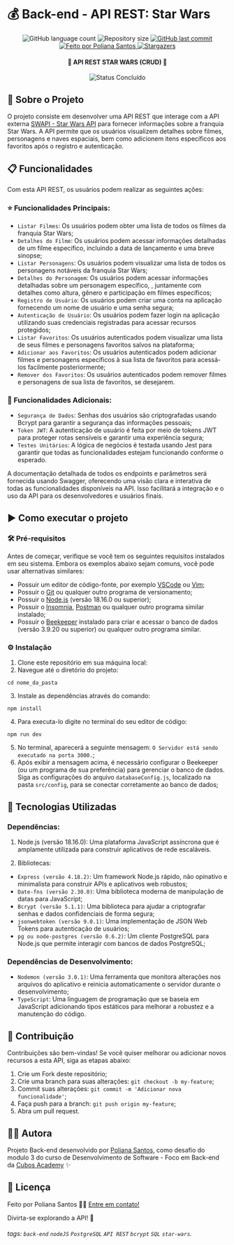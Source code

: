 # 💰 Back-end - API REST: Star Wars

<p align="center">
  <img alt="GitHub language count" src="https://img.shields.io/github/languages/count/polianams/api-star-wars?color=%2304D361">

  <img alt="Repository size" src="https://img.shields.io/github/repo-size/polianams/api-star-wars">
  
  <a href="https://github.com/polianams/api-star-wars/commits/main">
    <img alt="GitHub last commit" src="https://img.shields.io/github/last-commit/polianams/api-star-wars">
  </a>
  
   <a href="https://www.linkedin.com/in/polianams/">
    <img alt="Feito por Poliana Santos" src="https://img.shields.io/badge/feito-por%20Poliana%20Santos-D818A5">
   </a>
   
   <a href="https://github.com/polianams/api-star-wars/stargazers">
    <img alt="Stargazers" src="https://img.shields.io/github/stars/polianams/api-star-wars?style=social">
  </a>
</p>

<h4 align=center> 
	🚧 API REST STAR WARS (CRUD) 🚧
</h4>

<p align="center">
	<img alt="Status Concluído" src="https://img.shields.io/badge/STATUS-CONCLU%C3%8DDO-brightgreen">
</p>

## 📝 Sobre o Projeto

O projeto consiste em desenvolver uma API REST que interage com a API externa [SWAPI - Star Wars API](https://swapi.dev/) para fornecer informações sobre a franquia Star Wars. A API permite que os usuários visualizem detalhes sobre filmes, personagens e naves espaciais, bem como adicionem itens específicos aos favoritos após o registro e autenticação.

## 📋 Funcionalidades

Com esta API REST, os usuários podem realizar as seguintes ações:

### ⭐ Funcionalidades Principais:

- `Listar Filmes`: Os usuários podem obter uma lista de todos os filmes da franquia Star Wars;
- `Detalhes do Filme`: Os usuários podem acessar informações detalhadas de um filme específico, incluindo a data de lançamento e uma breve sinopse;
- `Listar Personagens`: Os usuários podem visualizar uma lista de todos os personagens notáveis da franquia Star Wars;
- `Detalhes do Personagem`: Os usuários podem acessar informações detalhadas sobre um personagem específico, , juntamente com detalhes como altura, gênero e participação em filmes específicos;
- `Registro de Usuário`: Os usuários podem criar uma conta na aplicação fornecendo um nome de usuário e uma senha segura;
- `Autenticação de Usuário`: Os usuários podem fazer login na aplicação utilizando suas credenciais registradas para acessar recursos protegidos;
- `Listar Favoritos`: Os usuários autenticados podem visualizar uma lista de seus filmes e personagens favoritos salvos na plataforma;
- `Adicionar aos Favoritos`: Os usuários autenticados podem adicionar filmes e personagens específicos à sua lista de favoritos para acessá-los facilmente posteriormente;
- `Remover dos Favoritos`: Os usuários autenticados podem remover filmes e personagens de sua lista de favoritos, se desejarem.

### 🌟 Funcionalidades Adicionais:

- `Segurança de Dados`: Senhas dos usuários são criptografadas usando Bcrypt para garantir a segurança das informações pessoais;
- `Token JWT`: A autenticação de usuário é feita por meio de tokens JWT para proteger rotas sensíveis e garantir uma experiência segura;
- `Testes Unitários`: A lógica de negócios é testada usando Jest para garantir que todas as funcionalidades estejam funcionando conforme o esperado.

A documentação detalhada de todos os endpoints e parâmetros será fornecida usando Swagger, oferecendo uma visão clara e interativa de todas as funcionalidades disponíveis na API. Isso facilitará a integração e o uso da API para os desenvolvedores e usuários finais.

## ▶️ Como executar o projeto

### 🛠️ Pré-requisitos

Antes de começar, verifique se você tem os seguintes requisitos instalados em seu sistema. Embora os exemplos abaixo sejam comuns, você pode usar alternativas similares:

- Possuir um editor de código-fonte, por exemplo [VSCode](https://code.visualstudio.com/download) ou [Vim](https://www.vim.org/download.php);
- Possuir o [Git](https://git-scm.com/downloads) ou qualquer outro programa de versionamento;
- Possuir o [Node.js](https://nodejs.org/en/download/current) (versão 18.16.0 ou superior);
- Possuir o [Insomnia](https://insomnia.rest/download), [Postman](https://www.postman.com/downloads/) ou qualquer outro programa similar instalado;
- Possuir o [Beekeeper](https://www.beekeeperstudio.io/) instalado para criar e acessar o banco de dados (versão 3.9.20 ou superior) ou qualquer outro programa similar.

### ⚙️ Instalação

1. Clone este repositório em sua máquina local:
2. Navegue até o diretório do projeto:

```
cd nome_da_pasta
```

3. Instale as dependências através do comando:

```
npm install
```

4. Para executa-lo digite no terminal do seu editor de código:

```
npm run dev
```

5. No terminal, aparecerá a seguinte mensagem: `O Servidor está sendo executado na porta 3000.`;
6. Após exibir a mensagem acima, é necessário configurar o Beekeeper (ou um programa de sua preferência) para gerenciar o banco de dados. Siga as configurações do arquivo `databaseConfig.js`, localizado na pasta `src/config`, para se conectar corretamente ao banco de dados;

## 🚀 Tecnologias Utilizadas

### Dependências:

1. Node.js (versão 18.16.0): Uma plataforma JavaScript assíncrona que é amplamente utilizada para construir aplicativos de rede escaláveis.

2. Bibliotecas:

- `Express (versão 4.18.2)`: Um framework Node.js rápido, não opinativo e minimalista para construir APIs e aplicativos web robustos;
- `Date-fns (versão 2.30.0)`: Uma biblioteca moderna de manipulação de datas para JavaScript;
- `Bcrypt (versão 5.1.1)`: Uma biblioteca para ajudar a criptografar senhas e dados confidenciais de forma segura;
- `jsonwebtoken (versão 9.0.1)`: Uma implementação de JSON Web Tokens para autenticação de usuários;
- `pg ou node-postgres (versão 0.6.2)`: Um cliente PostgreSQL para Node.js que permite interagir com bancos de dados PostgreSQL;

### Dependências de Desenvolvimento:

- `Nodemon (versão 3.0.1)`: Uma ferramenta que monitora alterações nos arquivos do aplicativo e reinicia automaticamente o servidor durante o desenvolvimento;
- `TypeScript`: Uma linguagem de programação que se baseia em JavaScript adicionando tipos estáticos para melhorar a robustez e a manutenção do código.

## 🤝 Contribuição

Contribuições são bem-vindas! Se você quiser melhorar ou adicionar novos recursos a esta API, siga as etapas abaixo:

1. Crie um Fork deste repositório;
2. Crie uma branch para suas alterações: `git checkout -b my-feature`;
3. Commit suas alterações: `git commit -m 'Adicionar nova funcionalidade'`;
4. Faça push para a branch: `git push origin my-feature`;
5. Abra um pull request.

## 🧙‍♂️ Autora

Projeto Back-end desenvolvido por [Poliana Santos](https://www.linkedin.com/in/polianams/), como desafio do modulo 3 do curso de Desenvolvimento de Software - Foco em Back-end da [Cubos Academy](https://cubos.academy/) ✨

## 📝 Licença

Feito por Poliana Santos 👋🏽 [Entre em contato!](https://www.linkedin.com/in/polianams/)

Divirta-se explorando a API! 🌟

###### tags: `back-end` `nodeJS` `PostgreSQL` `API REST` `bcrypt` `SQL` `star-wars`.
